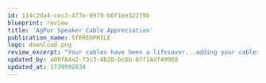 ```yaml
---
id: 114c2da4-cec3-477e-8979-b6f1ee32279b
blueprint: review
title: 'AgPur Speaker Cable Appreciation'
publication_name: STEREOPHILE
logo: download.png
review_excerpt: "Your cables have been a lifesaver...adding your cables made the speaker sound fantastic. I'll definitely praise them in this review. (Ken Micallef)"
updated_by: a00f84a2-73c3-4b20-bc6b-8ff14df49968
updated_at: 1739992834
---
```

